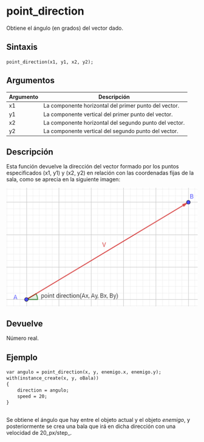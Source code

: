 # point_direction

Obtiene el ángulo (en grados) del vector dado.

## Sintaxis

  
```gml  
point_direction(x1, y1, x2, y2);  
```  

## Argumentos

Argumento|Descripción|  
---|---|  
x1|La componente horizontal del primer punto del vector.|  
y1|La componente vertical del primer punto del vector.|  
x2|La componente horizontal del segundo punto del vector.|  
y2|La componente vertical del segundo punto del vector.|  

## Descripción

Esta función devuelve la dirección del vector formado por los puntos especificados (x1, y1) y (x2, y2) en relación con las coordenadas fijas de la sala, como se aprecia en la siguiente imagen:  
  

![](imagenes/point_direction.png)

## Devuelve

Número real.

## Ejemplo

  
```gml  
var angulo = point_direction(x, y, enemigo.x, enemigo.y);  
with(instance_create(x, y, oBala))  
{  
    direction = angulo;  
    speed = 20;  
}  
  
```  
Se obtiene el ángulo que hay entre el objeto actual y el objeto _enemigo_, y posteriormente se crea una bala que irá en dicha dirección con una velocidad de 20_px/step_.